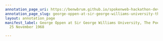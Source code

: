 ```yaml
---
annotation_page_uri: https://benwbrum.github.io/spokenweb-hackathon-development/annotations/george-oppen-at-sir-george-williams-university-the-poetry-series-25-november-1968-canvas-1-toc.json
annotation_page_slug: george-oppen-at-sir-george-williams-university-the-poetry-series-25-november-1968-canvas-1-toc
layout: annotation_page
manifest_label: George Oppen at Sir George Williams University, The Poetry Series,
  25 November 1968

---
```

